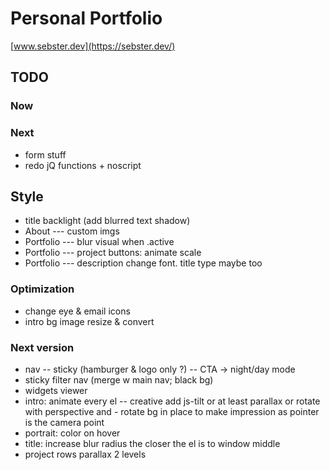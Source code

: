 # Personal Portfolio

[www.sebster.dev](https://sebster.dev/)

## TODO

### Now

### Next

- form stuff
- redo jQ functions + noscript

## Style

- title backlight (add blurred text shadow)
- About --- custom imgs
- Portfolio --- blur visual when .active
- Portfolio --- project buttons: animate scale
- Portfolio --- description change font. title type maybe too

### Optimization

- change eye & email icons
- intro bg image resize & convert

### Next version

- nav
  -- sticky (hamburger & logo only ?)
  -- CTA -> night/day mode
- sticky filter nav (merge w main nav; black bg)
- widgets viewer
- intro: animate every el
  -- creative add js-tilt or at least parallax or rotate with perspective and - rotate bg in place to make impression as pointer is the camera point
- portrait: color on hover
- title: increase blur radius the closer the el is to window middle
- project rows parallax 2 levels
